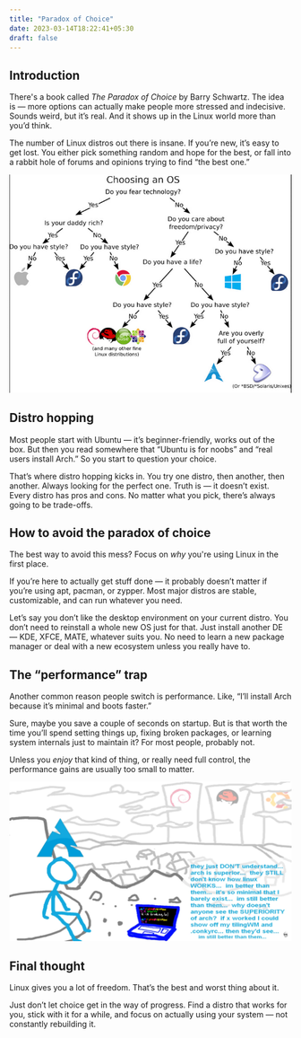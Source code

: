```yaml
---
title: "Paradox of Choice"
date: 2023-03-14T18:22:41+05:30
draft: false
---
```


## Introduction

There's a book called *The Paradox of Choice* by Barry Schwartz. The idea is — more options can actually make people more stressed and indecisive. Sounds weird, but it’s real. And it shows up in the Linux world more than you’d think.

The number of Linux distros out there is insane. If you’re new, it’s easy to get lost. You either pick something random and hope for the best, or fall into a rabbit hole of forums and opinions trying to find “the best one.”

![choosing distro](choosing.png)

## Distro hopping

Most people start with Ubuntu — it’s beginner-friendly, works out of the box. But then you read somewhere that “Ubuntu is for noobs” and “real users install Arch.” So you start to question your choice.

That’s where distro hopping kicks in. You try one distro, then another, then another. Always looking for the perfect one. Truth is — it doesn’t exist. Every distro has pros and cons. No matter what you pick, there’s always going to be trade-offs.

## How to avoid the paradox of choice

The best way to avoid this mess? Focus on *why* you're using Linux in the first place.

If you’re here to actually get stuff done — it probably doesn’t matter if you’re using apt, pacman, or zypper. Most major distros are stable, customizable, and can run whatever you need.

Let’s say you don’t like the desktop environment on your current distro. You don’t need to reinstall a whole new OS just for that. Just install another DE — KDE, XFCE, MATE, whatever suits you. No need to learn a new package manager or deal with a new ecosystem unless you really have to.

## The “performance” trap

Another common reason people switch is performance. Like, “I’ll install Arch because it’s minimal and boots faster.”

Sure, maybe you save a couple of seconds on startup. But is that worth the time you’ll spend setting things up, fixing broken packages, or learning system internals just to maintain it? For most people, probably not.

Unless you *enjoy* that kind of thing, or really need full control, the performance gains are usually too small to matter.

![average arch user](archuser.png)

## Final thought

Linux gives you a lot of freedom. That’s the best and worst thing about it.

Just don’t let choice get in the way of progress. Find a distro that works for you, stick with it for a while, and focus on actually using your system — not constantly rebuilding it.

